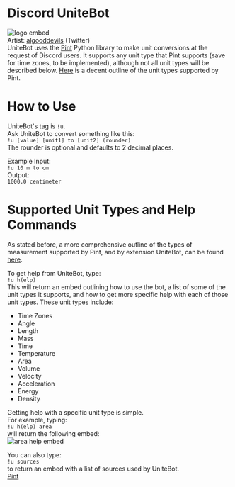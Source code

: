 # Discord UniteBot
![logo embed](https://cdn.discordapp.com/attachments/667471154365071379/716789461748416512/logo_black_smaller.png)  
Artist: [algooddevils](https://twitter.com/algooddevils) (Twitter)  
UniteBot uses the [Pint](https://pint.readthedocs.io/en/0.11/) Python library to make unit conversions at the request of Discord users. It supports any unit type that Pint supports (save for time zones, to be implemented), although not all unit types will be described below. [Here](https://github.com/hgrecco/pint/blob/master/pint/default_en.txt) is a decent outline of the unit types supported by Pint.
  
# How to Use
UniteBot's tag is `!u`.  
Ask UniteBot to convert something like this:  
`!u [value] [unit1] to [unit2] (rounder)`  
The rounder is optional and defaults to 2 decimal places.  

Example Input:  
`!u 10 m to cm`  
Output:  
`1000.0 centimeter`  

# Supported Unit Types and Help Commands
As stated before, a more comprehensive outline of the types of measurement supported by Pint, and by extension UniteBot, can be found [here](https://github.com/hgrecco/pint/blob/master/pint/default_en.txt). 

To get help from UniteBot, type:  
`!u h(elp)`  
This will return an embed outlining how to use the bot, a list of some of the unit types it supports, and how to get more specific help with each of those unit types. These unit types include:
- Time Zones  
- Angle
- Length
- Mass
- Time
- Temperature
- Area
- Volume
- Velocity
- Acceleration
- Energy
- Density

Getting help with a specific unit type is simple.  
For example, typing:  
`!u h(elp) area`  
will return the following embed:  
![area help embed](https://media.discordapp.net/attachments/667471154365071379/711695169430224907/unknown.png)  

You can also type:  
`!u sources`  
to return an embed with a list of sources used by UniteBot.  
[Pint](https://pint.readthedocs.io/en/0.11/)  
